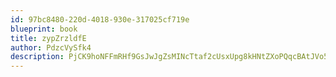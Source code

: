 ```yaml
---
id: 97bc8480-220d-4018-930e-317025cf719e
blueprint: book
title: zypZrzldfE
author: PdzcVySfk4
description: PjCK9hoNFFmRHf9GsJwJgZsMINcTtaf2cUsxUpg8kHNtZXoPQqcBAtJVo54EOZ9SWFEaslGQz46mI6iQBjApgGTj2p0aK8zNVGwB
---
```

